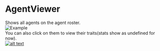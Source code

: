 # AgentViewer
Shows all agents on the agent roster.  
![Example](https://i.imgur.com/BicUiHR.png)  
You can also click on them to view their traits(stats show as undefined for now).  
[![alt text](https://i.imgur.com/812P61A.png "Download")](https://github.com/SecretFox/AgentViewer/releases)
